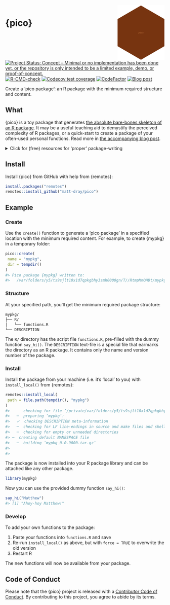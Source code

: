 
<!-- README.md is generated from README.Rmd. Please edit that file -->

<img src="https://raw.githubusercontent.com/matt-dray/stickers/master/output/pico_hex.png" width="150" align="right">

# {pico}

<!-- badges: start -->

[![Project Status: Concept – Minimal or no implementation has been done
yet, or the repository is only intended to be a limited example, demo,
or
proof-of-concept.](https://www.repostatus.org/badges/latest/concept.svg)](https://www.repostatus.org/#concept)
[![R-CMD-check](https://github.com/matt-dray/pico/workflows/R-CMD-check/badge.svg)](https://github.com/matt-dray/pico/actions)
[![Codecov test
coverage](https://codecov.io/gh/matt-dray/pico/branch/main/graph/badge.svg)](https://codecov.io/gh/matt-dray/pico?branch=main)
[![CodeFactor](https://www.codefactor.io/repository/github/matt-dray/pico/badge)](https://www.codefactor.io/repository/github/matt-dray/pico)
[![Blog
post](https://img.shields.io/badge/rostrum.blog-post-008900?labelColor=000000&logo=data%3Aimage%2Fgif%3Bbase64%2CR0lGODlhEAAQAPEAAAAAABWCBAAAAAAAACH5BAlkAAIAIf8LTkVUU0NBUEUyLjADAQAAACwAAAAAEAAQAAAC55QkISIiEoQQQgghRBBCiCAIgiAIgiAIQiAIgSAIgiAIQiAIgRAEQiAQBAQCgUAQEAQEgYAgIAgIBAKBQBAQCAKBQEAgCAgEAoFAIAgEBAKBIBAQCAQCgUAgEAgCgUBAICAgICAgIBAgEBAgEBAgEBAgECAgICAgECAQIBAQIBAgECAgICAgICAgECAQECAQICAgICAgICAgEBAgEBAgEBAgICAgICAgECAQIBAQIBAgECAgICAgIBAgECAQECAQIBAgICAgIBAgIBAgEBAgECAgECAgICAgICAgECAgECAgQIAAAQIKAAAh%2BQQJZAACACwAAAAAEAAQAAAC55QkIiESIoQQQgghhAhCBCEIgiAIgiAIQiAIgSAIgiAIQiAIgRAEQiAQBAQCgUAQEAQEgYAgIAgIBAKBQBAQCAKBQEAgCAgEAoFAIAgEBAKBIBAQCAQCgUAgEAgCgUBAICAgICAgIBAgEBAgEBAgEBAgECAgICAgECAQIBAQIBAgECAgICAgICAgECAQECAQICAgICAgICAgEBAgEBAgEBAgICAgICAgECAQIBAQIBAgECAgICAgIBAgECAQECAQIBAgICAgIBAgIBAgEBAgECAgECAgICAgICAgECAgECAgQIAAAQIKAAA7)](https://www.rostrum.blog/2021/04/18/pico-pkg/)
<!-- badges: end -->

Create a ‘pico package’: an R package with the minimum required
structure and content.

## What

{pico} is a toy package that generates [the absolute bare-bones skeleton
of an R package](http://kbroman.org/pkg_primer/pages/minimal.html). It
may be a useful teaching aid to demystify the perceived complexity of R
packages, or a quick-start to create a package of your often-used
personal functions. Read more in [the accompanying blog
post](https://www.rostrum.blog/2021/04/18/pico-pkg/).

<details>
<summary>
Click for (free) resources for ‘proper’ package-writing
</summary>

-   [Hilary Parker’s *Writing an R Package from Scratch*
    post](https://hilaryparker.com/2014/04/29/writing-an-r-package-from-scratch/)
-   [Tom Westlake’s update to Hilary’s
    post](https://r-mageddon.netlify.com/post/writing-an-r-package-from-scratch/)
-   [Fabio Votta’s fun slides](https://develop-rpkgs.netlify.app/)
-   [I wrote some slides about {usethis} for package
    development](https://www.rostrum.blog/2019/11/01/usethis/)
-   [Emil Hvitfeldt’s {usethis}
    workflow](https://www.hvitfeldt.me/blog/usethis-workflow-for-package-development/)
-   [Karl Broman’s *R Package Primer*
    site](https://kbroman.org/pkg_primer/)
-   [Hadley Wickham’s *R Packages* book](http://r-pkgs.had.co.nz/)

</details>

## Install

Install {pico} from GitHub with help from {remotes}:

``` r
install.packages("remotes")
remotes::install_github("matt-dray/pico")
```

## Example

### Create

Use the `create()` function to generate a ‘pico package’ in a specified
location with the minimum required content. For example, to create
{mypkg} in a temporary folder:

``` r
pico::create(
 name = "mypkg",
 dir = tempdir()
)
#> Pico package {mypkg} written to:
#>   /var/folders/y5/ts9sjlt10x1d7qpkgbhy3smh0000gn/T//RtmpMmOHDt/mypkg
```

### Structure

At your specified path, you’ll get the minimum required package
structure:

    mypkg/
    ├── R/
    │   └── functions.R
    └── DESCRIPTION

The `R/` directory has the script file `functions.R`, pre-filled with
the dummy function `say_hi()`. The `DESCRIPTION` text-file is a special
file that earmarks the directory as an R package. It contains only the
name and version number of the package.

### Install

Install the package from your machine (i.e. it’s ‘local’ to you) with
`install_local()` from {remotes}:

``` r
remotes::install_local(
 path = file.path(tempdir(), "mypkg")
)
#>      checking for file ‘/private/var/folders/y5/ts9sjlt10x1d7qpkgbhy3smh0000gn/T/RtmpMmOHDt/file3dd21d3084a/mypkg/DESCRIPTION’ ...  ✓  checking for file ‘/private/var/folders/y5/ts9sjlt10x1d7qpkgbhy3smh0000gn/T/RtmpMmOHDt/file3dd21d3084a/mypkg/DESCRIPTION’ (490ms)
#>   ─  preparing ‘mypkg’:
#>   ✓  checking DESCRIPTION meta-information
#>   ─  checking for LF line-endings in source and make files and shell scripts
#>   ─  checking for empty or unneeded directories
#> ─  creating default NAMESPACE file
#>   ─  building ‘mypkg_0.0.9000.tar.gz’
#>    
#> 
```

The package is now installed into your R package library and can be
attached like any other package.

``` r
library(mypkg)
```

Now you can use the provided dummy function `say_hi()`:

``` r
say_hi("Matthew")
#> [1] "Ahoy-hoy Matthew!"
```

### Develop

To add your own functions to the package:

1.  Paste your functions into `functions.R` and save
2.  Re-run `install_local()` as above, but with `force = TRUE` to
    overwrite the old version
3.  Restart R

The new functions will now be available from your package.

## Code of Conduct

Please note that the {pico} project is released with a [Contributor Code
of
Conduct](https://contributor-covenant.org/version/2/0/CODE_OF_CONDUCT.html).
By contributing to this project, you agree to abide by its terms.
